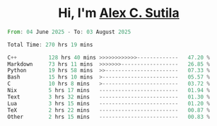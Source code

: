 <h1 align="center">Hi, I'm <a href="https://github.com/alexsutila" target="blank">Alex C. Sutila</a></h1>

<!--START_SECTION:waka-->

```rust
From: 04 June 2025 - To: 03 August 2025

Total Time: 270 hrs 19 mins

C++          128 hrs 40 mins >>>>>>>>>>>>-------------   47.20 %
Markdown     73 hrs 11 mins  >>>>>>>------------------   26.85 %
Python       19 hrs 58 mins  >>-----------------------   07.33 %
Bash         15 hrs 10 mins  >------------------------   05.57 %
C            10 hrs 8 mins   >------------------------   03.72 %
Nix          5 hrs 17 mins   -------------------------   01.94 %
Text         3 hrs 32 mins   -------------------------   01.30 %
Lua          3 hrs 15 mins   -------------------------   01.20 %
TeX          2 hrs 22 mins   -------------------------   00.87 %
Other        2 hrs 15 mins   -------------------------   00.83 %
```

<!--END_SECTION:waka-->
